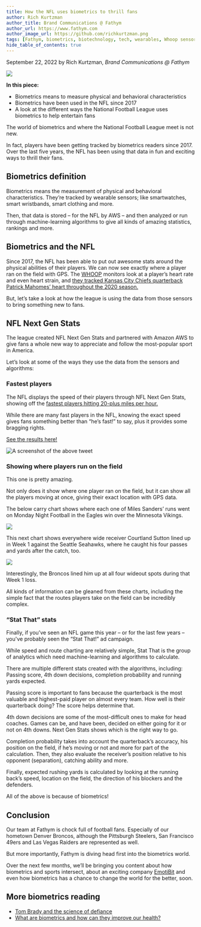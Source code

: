 ```yaml
---
title: How the NFL uses biometrics to thrill fans
author: Rich Kurtzman
author_title: Brand Communications @ Fathym
author_url: https://www.fathym.com
author_image_url: https://github.com/richkurtzman.png
tags: [Fathym, biometrics, biotechnology, tech, wearables, Whoop sensor, health, workout, data, NFL, NFL biometrics, NFL Next Gen Stats]
hide_table_of_contents: true
---
```


September 22, 2022 by Rich Kurtzman, _Brand Communications @ Fathym_

![](https://www.fathym.com/img/footballfield.png)


**In this piece:** 

- Biometrics means to measure physical and behavioral characteristics 
- Biometrics have been used in the NFL since 2017
- A look at the different ways the National Football League uses biometrics to help entertain fans


The world of biometrics and where the National Football League meet is not new.  

In fact, players have been getting tracked by biometrics readers since 2017. Over the last five years, the NFL has been using that data in fun and exciting ways to thrill their fans.  

## Biometrics definition 

Biometrics means the measurement of physical and behavioral characteristics. They’re tracked by wearable sensors; like smartwatches, smart wristbands, smart clothing and more.  

Then, that data is stored – for the NFL by AWS – and then analyzed or run through machine-learning algorithms to give all kinds of amazing statistics, rankings and more. 

## Biometrics and the NFL 

Since 2017, the NFL has been able to put out awesome stats around the physical abilities of their players. We can now see exactly where a player ran on the field with GPS. The [WHOOP](https://www.cbssports.com/nfl/news/nflpa-reaches-agreement-to-provide-players-with-biometric-monitors/) monitors look at a player’s heart rate and even heart strain, and [they tracked Kansas City Chiefs quarterback Patrick Mahomes’ heart throughout the 2020 season.](https://www.whoop.com/thelocker/patrick-mahomes-heart-rate-strain-data/)  

But, let’s take a look at how the league is using the data from those sensors to bring something new to fans. 

## NFL Next Gen Stats  

The league created NFL Next Gen Stats and partnered with Amazon AWS to give fans a whole new way to appreciate and follow the most-popular sport in America.  

Let’s look at some of the ways they use the data from the sensors and algorithms: 

### Fastest players 

The NFL displays the speed of their players through NFL Next Gen Stats, showing off the [fastest players hitting 20-plus miles per hour.](https://www.nfl.com/videos/next-gen-stats-top-5-fastest-ball-carriers-through-sunday-of-week-1) 

While there are many fast players in the NFL, knowing the exact speed gives fans something better than “he’s fast!” to say, plus it provides some bragging rights. 

[See the results here!](https://twitter.com/NextGenStats/status/1571547158922555394?s=20&t=jTKTQBtTmDedhYNvRmPSNg) 

![A screenshot of the above tweet](https://www.fathym.com/img/nextgenravens.png)

### Showing where players run on the field 

This one is pretty amazing.  

Not only does it show where one player ran on the field, but it can show all the players moving at once, giving their exact location with GPS data.  

The below carry chart shows where each one of Miles Sanders’ runs went on Monday Night Football in the Eagles win over the Minnesota Vikings.  

![](https://www.fathym.com/img/milessanderscarrychart.png)

This next chart shows everywhere wide receiver Courtland Sutton lined up in Week 1 against the Seattle Seahawks, where he caught his four passes and yards after the catch, too.  

![](https://www.fathym.com/img/courtlandsuttonroutechart.png)

Interestingly, the Broncos lined him up at all four wideout spots during that Week 1 loss.  

All kinds of information can be gleaned from these charts, including the simple fact that the routes players take on the field can be incredibly complex.  

### “Stat That” stats 

Finally, if you’ve seen an NFL game this year – or for the last few years – you've probably seen the “Stat That!” ad campaign.  

While speed and route charting are relatively simple, Stat That is the group of analytics which need machine-learning and algorithms to calculate.  

There are multiple different stats created with the algorithms, including: Passing score, 4th down decisions, completion probability and running yards expected. 

Passing score is important to fans because the quarterback is the most valuable and highest-paid player on almost every team. How well is their quarterback doing? The score helps determine that.  

4th down decisions are some of the most-difficult ones to make for head coaches. Games can be, and have been, decided on either going for it or not on 4th downs. Next Gen Stats shows which is the right way to go. 

Completion probability takes into account the quarterback’s accuracy, his position on the field, if he’s moving or not and more for part of the calculation. Then, they also evaluate the receiver’s position relative to his opponent (separation), catching ability and more.  

Finally, expected rushing yards is calculated by looking at the running back’s speed, location on the field, the direction of his blockers and the defenders.  

All of the above is because of biometrics! 

## Conclusion 

Our team at Fathym is chock full of football fans. Especially of our hometown Denver Broncos, although the Pittsburgh Steelers, San Francisco 49ers and Las Vegas Raiders are represented as well.  

But more importantly, Fathym is diving head first into the biometrics world.  

Over the next few months, we’ll be bringing you content about how biometrics and sports intersect, about an exciting company [EmotiBit](https://www.emotibit.com/) and even how biometrics has a chance to change the world for the better, soon. 

## More biometrics reading
- [Tom Brady and the science of defiance](https://www.fathym.com/blog/articles/2022/september/2022-09-14-biometrics-tom-brady-and-NFL)
- [What are biometrics and how can they improve our health?](https://www.fathym.com/blog/articles/2022/september/2022-09-22-how-nfl-uses-biometrics)